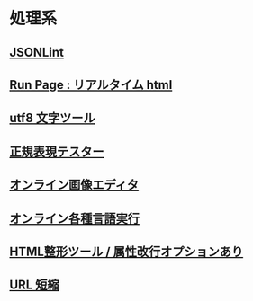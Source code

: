 # 処理系

## [JSONLint](https://jsonlint.com/)

## [Run Page : リアルタイム html](http://toolbox.winofsql.jp/run-page.php)

## [utf8 文字ツール](http://lightbox.on.coocan.jp/html/utf8tool.php)

## [正規表現テスター](https://regex101.com/)

## [オンライン画像エディタ](https://pixlr.com/jp/x/?lang=jp-JP)

## [オンライン各種言語実行](https://rextester.com/)

## [HTML整形ツール / 属性改行オプションあり](https://u670.com/pikamap/htmlseikei.php)

## [URL 短縮](https://bitly.com/)
